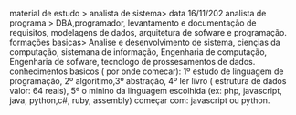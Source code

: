 material de estudo > analista de sistema>  data 16/11/202
analista de programa > DBA,programador, levantamento e documentação de requisitos, modelagens de dados, arquitetura de sofware e programação.
formações basicas> Analise e desenvolvimento de sistema, ciençias da computação, sistemana de informação, Engenharia de computação, Engenharia de sofware, tecnologo de prossesamentos de dados.
conhecimentos basicos ( por onde comecar): 1º estudo de linguagem de programação, 2º algoritimo,3º abstração, 4º ler livro ( estrutura de dados valor: 64 reais), 5º o minino da linguagem escolhida (ex: php, javascript, java, python,c#, ruby, assembly) começar com: javascript ou python.
